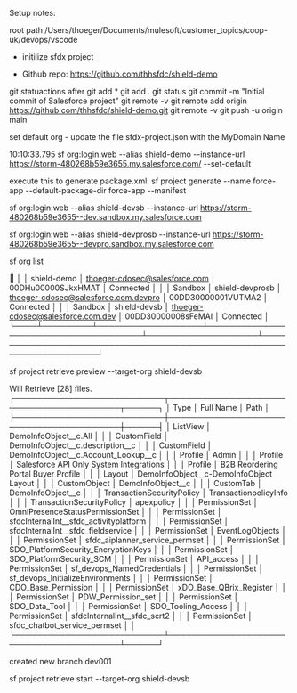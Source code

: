 Setup notes:

root path
    /Users/thoeger/Documents/mulesoft/customer_topics/coop-uk/devops/vscode

- initilize sfdx project




- Github repo:
    https://github.com/thhsfdc/shield-demo

git statuactions  after 
  git add *
  git add .
  git status
  git commit -m "Initial commit of Salesforce project"
  git remote -v
  git remote add origin https://github.com/thhsfdc/shield-demo.git
  git remote -v
  git push -u origin main

set default org - update the file sfdx-project.json with the MyDomain Name

10:10:33.795 sf org:login:web --alias shield-demo --instance-url https://storm-480268b59e3655.my.salesforce.com/ --set-default

execute this to generate package.xml:
  sf project generate --name force-app --default-package-dir force-app --manifest




  sf org:login:web --alias shield-devsb --instance-url https://storm-480268b59e3655--dev.sandbox.my.salesforce.com

  sf org:login:web --alias shield-devprosb --instance-url https://storm-480268b59e3655--devpro.sandbox.my.salesforce.com

sf org list

  🍁 │         │ shield-demo       │ thoeger-cdosec@salesforce.com        │ 00DHu00000SJkxHMAT │ Connected                                                            │
│    │ Sandbox │ shield-devprosb   │ thoeger-cdosec@salesforce.com.devpro │ 00DD30000001VUTMA2 │ Connected                                                            │
│    │ Sandbox │ shield-devsb      │ thoeger-cdosec@salesforce.com.dev    │ 00DD30000008sFeMAI │ Connected                                                            │
└────┴─────────┴───────────────────┴──────────────────────────────────────┴────────────────────┴──────────────────────────────────────────────────────────────────────┘


sf project retrieve preview --target-org shield-devsb

Will Retrieve [28] files.
┌───────────────────────────┬─────────────────────────────────────────┬──────┐
│ Type                      │ Full Name                               │ Path │
├───────────────────────────┼─────────────────────────────────────────┼──────┤
│ ListView                  │ DemoInfoObject__c.All                   │      │
│ CustomField               │ DemoInfoObject__c.description__c        │      │
│ CustomField               │ DemoInfoObject__c.Account_Lookup__c     │      │
│ Profile                   │ Admin                                   │      │
│ Profile                   │ Salesforce API Only System Integrations │      │
│ Profile                   │ B2B Reordering Portal Buyer Profile     │      │
│ Layout                    │ DemoInfoObject__c-DemoInfoObject Layout │      │
│ CustomObject              │ DemoInfoObject__c                       │      │
│ CustomTab                 │ DemoInfoObject__c                       │      │
│ TransactionSecurityPolicy │ TransactionpolicyInfo                   │      │
│ TransactionSecurityPolicy │ apexpolicy                              │      │
│ PermissionSet             │ OmniPresenceStatusPermissionSet         │      │
│ PermissionSet             │ sfdcInternalInt__sfdc_activityplatform  │      │
│ PermissionSet             │ sfdcInternalInt__sfdc_fieldservice      │      │
│ PermissionSet             │ EventLogObjects                         │      │
│ PermissionSet             │ sfdc_aiplanner_service_permset          │      │
│ PermissionSet             │ SDO_PlatformSecurity_EncryptionKeys     │      │
│ PermissionSet             │ SDO_PlatformSecurity_SCM                │      │
│ PermissionSet             │ API_access                              │      │
│ PermissionSet             │ sf_devops_NamedCredentials              │      │
│ PermissionSet             │ sf_devops_InitializeEnvironments        │      │
│ PermissionSet             │ CDO_Base_Permission                     │      │
│ PermissionSet             │ xDO_Base_QBrix_Register                 │      │
│ PermissionSet             │ PDW_Permission_set                      │      │
│ PermissionSet             │ SDO_Data_Tool                           │      │
│ PermissionSet             │ SDO_Tooling_Access                      │      │
│ PermissionSet             │ sfdcInternalInt__sfdc_scrt2             │      │
│ PermissionSet             │ sfdc_chatbot_service_permset            │      │
└───────────────────────────┴─────────────────────────────────────────┴──────┘


created new branch dev001

sf project retrieve start --target-org shield-devsb